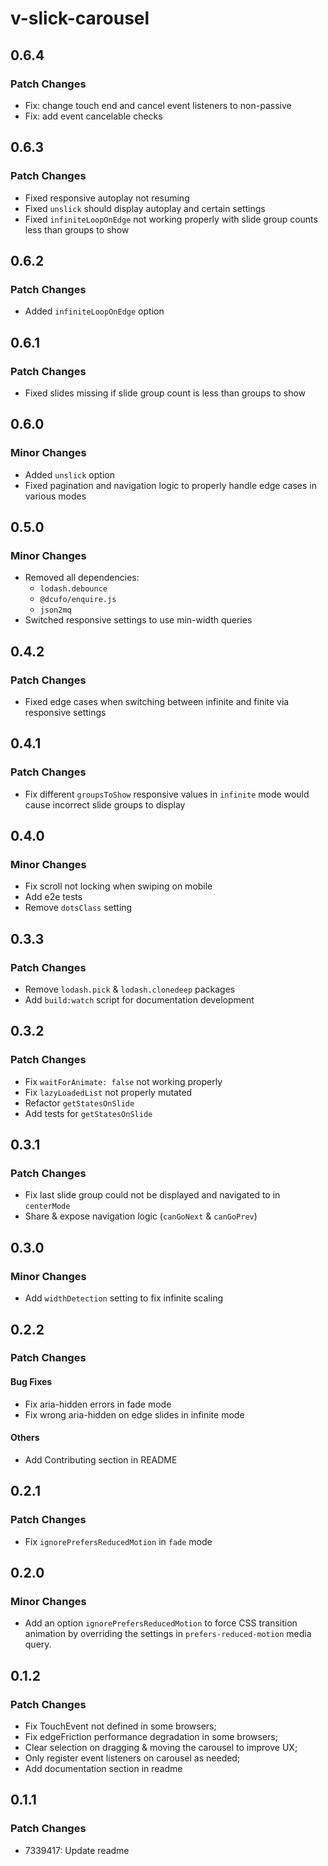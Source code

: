 # v-slick-carousel

## 0.6.4

### Patch Changes

- Fix: change touch end and cancel event listeners to non-passive
- Fix: add event cancelable checks

## 0.6.3

### Patch Changes

- Fixed responsive autoplay not resuming
- Fixed `unslick` should display autoplay and certain settings
- Fixed `infiniteLoopOnEdge` not working properly with slide group counts less than groups to show

## 0.6.2

### Patch Changes

- Added `infiniteLoopOnEdge` option

## 0.6.1

### Patch Changes

- Fixed slides missing if slide group count is less than groups to show

## 0.6.0

### Minor Changes

- Added `unslick` option
- Fixed pagination and navigation logic to properly handle edge cases in various modes

## 0.5.0

### Minor Changes

- Removed all dependencies:
    - `lodash.debounce`
    - `@dcufo/enquire.js`
    - `json2mq`
- Switched responsive settings to use min-width queries

## 0.4.2

### Patch Changes

- Fixed edge cases when switching between infinite and finite via responsive settings

## 0.4.1

### Patch Changes

- Fix different `groupsToShow` responsive values in `infinite` mode would cause incorrect slide groups to display

## 0.4.0

### Minor Changes

- Fix scroll not locking when swiping on mobile
- Add e2e tests
- Remove `dotsClass` setting

## 0.3.3

### Patch Changes

- Remove `lodash.pick` & `lodash.clonedeep` packages
- Add `build:watch` script for documentation development

## 0.3.2

### Patch Changes

- Fix `waitForAnimate: false` not working properly
- Fix `lazyLoadedList` not properly mutated
- Refactor `getStatesOnSlide`
- Add tests for `getStatesOnSlide`

## 0.3.1

### Patch Changes

- Fix last slide group could not be displayed and navigated to in `centerMode`
- Share & expose navigation logic (`canGoNext` & `canGoPrev`)

## 0.3.0

### Minor Changes

- Add `widthDetection` setting to fix infinite scaling

## 0.2.2

### Patch Changes

#### Bug Fixes

- Fix aria-hidden errors in fade mode
- Fix wrong aria-hidden on edge slides in infinite mode

#### Others

- Add Contributing section in README

## 0.2.1

### Patch Changes

- Fix `ignorePrefersReducedMotion` in `fade` mode

## 0.2.0

### Minor Changes

- Add an option `ignorePrefersReducedMotion` to force CSS transition animation by overriding the settings in
  `prefers-reduced-motion` media query.

## 0.1.2

### Patch Changes

- Fix TouchEvent not defined in some browsers;
- Fix edgeFriction performance degradation in some browsers;
- Clear selection on dragging & moving the carousel to improve UX;
- Only register event listeners on carousel as needed;
- Add documentation section in readme

## 0.1.1

### Patch Changes

- 7339417: Update readme
